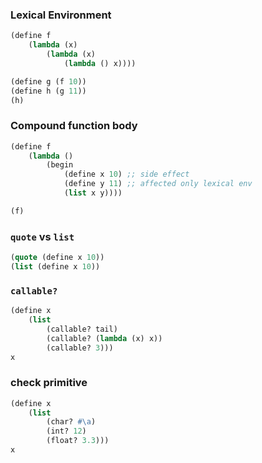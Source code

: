 ### Lexical Environment

```lisp
(define f
    (lambda (x)
        (lambda (x)
            (lambda () x))))

(define g (f 10))
(define h (g 11))
(h)
```

### Compound function body

```lisp
(define f
    (lambda ()
        (begin
            (define x 10) ;; side effect
            (define y 11) ;; affected only lexical env
            (list x y))))

(f)
```

### `quote` vs `list`
```lisp
(quote (define x 10))
(list (define x 10))
```

### `callable?`
```lisp
(define x
    (list
        (callable? tail)
        (callable? (lambda (x) x))
        (callable? 3)))
x
```

### check primitive
```lisp
(define x
    (list
        (char? #\a)
        (int? 12)
        (float? 3.3)))
x
```
